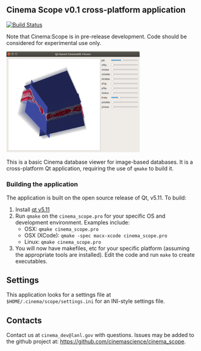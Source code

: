 ## Cinema Scope v0.1 cross-platform application
[![Build Status](https://travis-ci.org/cinemascience/cinema_scope.svg?branch=master)](https://travis-ci.org/cinemascience/cinema_scope)

Note that Cinema:Scope is in pre-release development. Code should be considered
for experimental use only.

<img src="doc/img/cinema_scope.png" width="350">

This is a basic Cinema database viewer for image-based databases. It is
a cross-platform Qt application, requiring the use of `qmake` to build it.

### Building the application

The application is built on the open source release of Qt, v5.11. To build:

1. Install [qt v5.11](https://www.qt.io/download-qt-installer?hsCtaTracking=9f6a2170-a938-42df-a8e2-a9f0b1d6cdce%7C6cb0de4f-9bb5-4778-ab02-bfb62735f3e5) 
2. Run `qmake` on the `cinema_scope.pro` for your specific OS and
development environment. Examples include:
    - OSX: `qmake cinema_scope.pro`
    - OSX (XCode): `qmake -spec macx-xcode cinema_scope.pro`
    - Linux: `qmake cinema_scope.pro`
3. You will now have makefiles, etc for your specific platform (assuming the
appropriate tools are installed). Edit the code and run `make` to create
executables.

## Settings

This application looks for a settings file at `$HOME/.cinema/scope/settings.ini` for an INI-style settings file.

## Contacts

Contact us at `cinema_dev@lanl.gov` with questions. Issues may be added to the
github project at: https://github.com/cinemascience/cinema_scope.
